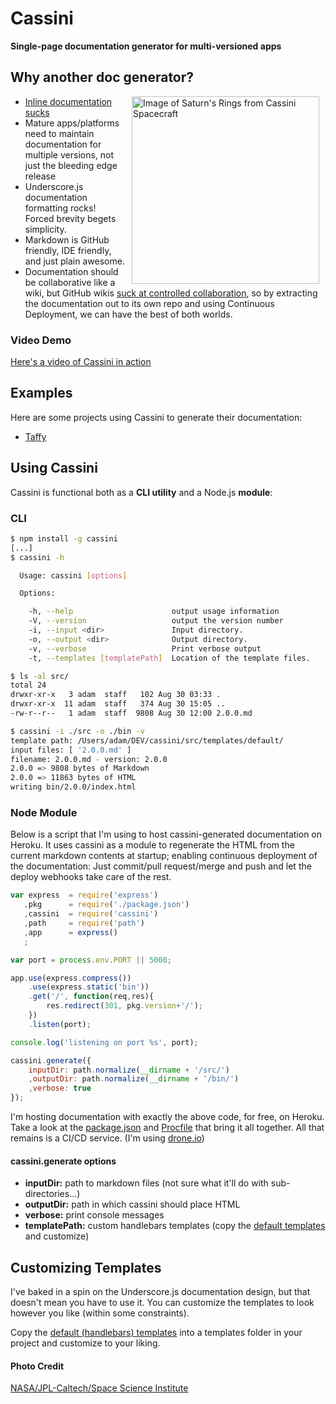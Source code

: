 # Cassini

**Single-page documentation generator for multi-versioned apps**


## Why another doc generator?

<img src="https://raw.github.com/atuttle/cassini/master/Cassini.jpg" title="Image of Saturn's Rings from Cassini Spacecraft" width="300" align="right" hspace="10" />

* [Inline documentation sucks](http://blog.millermedeiros.com/inline-docs/)
* Mature apps/platforms need to maintain documentation for multiple versions, not just the bleeding edge release
* Underscore.js documentation formatting rocks! Forced brevity begets simplicity.
* Markdown is GitHub friendly, IDE friendly, and just plain awesome.
* Documentation should be collaborative like a wiki, but GitHub wikis [suck at controlled collaboration](http://fusiongrokker.com/post/how-you-can-contribute-to-taffy-documentation), so by extracting the documentation out to its own repo and using Continuous Deployment, we can have the best of both worlds.

### Video Demo

[Here's a video of Cassini in action](https://www.youtube.com/watch?v=xzOO7oxgTLE)

## Examples

Here are some projects using Cassini to generate their documentation:

* [Taffy](http://docs.taffy.io)

## Using Cassini

Cassini is functional both as a **CLI utility** and a Node.js **module**:

### CLI

```bash
$ npm install -g cassini
[...]
$ cassini -h

  Usage: cassini [options]

  Options:

    -h, --help                      output usage information
    -V, --version                   output the version number
    -i, --input <dir>               Input directory.
    -o, --output <dir>              Output directory.
    -v, --verbose                   Print verbose output
    -t, --templates [templatePath]  Location of the template files.

$ ls -al src/
total 24
drwxr-xr-x   3 adam  staff   102 Aug 30 03:33 .
drwxr-xr-x  11 adam  staff   374 Aug 30 15:05 ..
-rw-r--r--   1 adam  staff  9808 Aug 30 12:00 2.0.0.md

$ cassini -i ./src -o ./bin -v
template path: /Users/adam/DEV/cassini/src/templates/default/
input files: [ '2.0.0.md' ]
filename: 2.0.0.md - version: 2.0.0
2.0.0 => 9808 bytes of Markdown
2.0.0 => 11863 bytes of HTML
writing bin/2.0.0/index.html
```

### Node Module

Below is a script that I'm using to host cassini-generated documentation on Heroku. It uses cassini as a module to regenerate the HTML from the current markdown contents at startup; enabling continuous deployment of the documentation: Just commit/pull request/merge and push and let the deploy webhooks take care of the rest.

```js
var express  = require('express')
   ,pkg      = require('./package.json')
   ,cassini  = require('cassini')
   ,path     = require('path')
   ,app      = express()
   ;

var port = process.env.PORT || 5000;

app.use(express.compress())
	.use(express.static('bin'))
	.get('/', function(req,res){
		res.redirect(301, pkg.version+'/');
	})
	.listen(port);

console.log('listening on port %s', port);

cassini.generate({
	inputDir: path.normalize(__dirname + '/src/')
	,outputDir: path.normalize(__dirname + '/bin/')
	,verbose: true
});
```

I'm hosting documentation with exactly the above code, for free, on Heroku. Take a look at the [package.json](https://github.com/atuttle/TaffyDocs/blob/master/package.json) and [Procfile](https://github.com/atuttle/TaffyDocs/blob/master/Procfile) that bring it all together. All that remains is a CI/CD service. (I'm using [drone.io](http://drone.io))

#### cassini.generate options

* **inputDir:** path to markdown files (not sure what it'll do with sub-directories...)
* **outputDir:** path in which cassini should place HTML
* **verbose:** print console messages
* **templatePath:** custom handlebars templates (copy the [default templates](https://github.com/atuttle/cassini/tree/master/src/templates/default) and customize)

## Customizing Templates

I've baked in a spin on the Underscore.js documentation design, but that doesn't mean you have to use it. You can customize the templates to look however you like (within some constraints).

Copy the [default (handlebars) templates](https://github.com/atuttle/cassini/tree/master/src/templates/default) into a templates folder in your project and customize to your liking.

#### Photo Credit

[NASA/JPL-Caltech/Space Science Institute](http://photojournal.jpl.nasa.gov/catalog/PIA14669)
